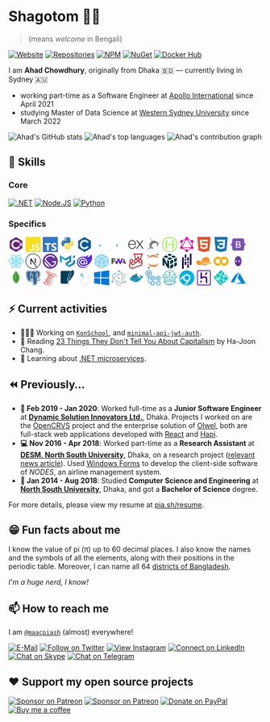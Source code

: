 # Shagotom 👋🏽

> (means *welcome* in Bengali)

[![Website](https://img.shields.io/badge/website-663399.svg?&style=for-the-badge&logo=gatsby)](https://www.maacpiash.com)
[![Repositories](https://img.shields.io/badge/Repositories-181717?style=for-the-badge&logo=github)](https://github.com/maacpiash?tab=repositories)
[![NPM](https://img.shields.io/badge/NPM-CB3837?style=for-the-badge&logo=npm)](https://www.npmjs.com/~maacpiash)
[![NuGet](https://img.shields.io/badge/NuGet-004880?style=for-the-badge&logo=nuget)](https://www.nuget.org/profiles/maacpiash)
[![Docker Hub](https://img.shields.io/badge/Hub-2496ED.svg?&style=for-the-badge&logo=docker&logoColor=white)](https://hub.docker.com/u/maacpiash)

I am **Ahad Chowdhury**, originally from Dhaka 🇧🇩 — currently living in Sydney 🇦🇺

- working part-time as a Software Engineer at [Apollo International](https://www.apollointl.com.au) since April 2021
- studying Master of Data Science at [Western Sydney University](https://www.westernsydney.edu.au/) since March 2022

![Ahad's GitHub stats](https://github-readme-stats.vercel.app/api?username=maacpiash&show_icons=true&hide_border=true&count_private=true&title_color=58A6FF&icon_color=1F6FEB&text_color=C3D1D9&bg_color=0D1117&show_icons=true&custom_title=Overall%20Stats)
![Ahad's top languages](https://github-readme-stats.vercel.app/api/top-langs/?username=maacpiash&hide=jupyter%20notebook,html,css&layout=compact&hide_border=true&langs_count=6&title_color=58A6FF&icon_color=1F6FEB&text_color=C3D1D9&bg_color=0D1117&show_icons=truee=dark&custom_title=Most%20Used%20Programming%20Languages)
![Ahad's contribution graph](https://activity-graph.herokuapp.com/graph?username=maacpiash&hide_border=true&bg_color=0D1117&color=58A6FF&line=58A6FF&point=1F6FEB&area=true&custom_title=Contribution%20Graph)

## 🧠 Skills

### Core

[![.NET](https://img.shields.io/badge/.NET-5C2D91?style=for-the-badge)](https://github.com/dotnet)
[![Node.JS](https://img.shields.io/badge/Node.js-339933?style=for-the-badge)](https://github.com/nodejs)
[![Python](https://img.shields.io/badge/Python-004880?style=for-the-badge)](https://github.com/python)

### Specifics

<img height="30px" width="30px" src="./images/Languages/Csharp.svg" alt="Csharp"> <img height="30px" width="30px" src="./images/Languages/JavaScript.svg" alt="JavaScript"> <img height="30px" width="30px" src="./images/Languages/TypeScript.svg" alt="TypeScript"> <img height="30px" width="30px" src="./images/Languages/Python.svg" alt="Python"> <img height="30px" width="30px" src="./images/Languages/C.svg" alt="C"> <img height="30px" width="30px" src="./images/Web/ASP.NET-Core.png" alt="ASP.NET Core"> <img height="30px" width="30px" src="./images/Web/EF-Core.png" alt="Entity Framework Core"> <img height="30px" width="30px" src="./images/Web/Express.js.svg" alt="Express.js"> <img height="30px" width="30px" src="./images/Web/Hapi.js.png" alt="Hapi.js"> <img height="30px" width="30px" src="./images/Web/Swagger.svg" alt="Swagger"> <img height="30px" width="30px" src="./images/Web/GraphQL.svg" alt="GraphQL"> <img height="30px" width="30px" src="./images/Web/HTML5.svg" alt="HTML5"> <img height="30px" width="30px" src="./images/Web/CSS3.svg" alt="CSS3"> <img height="30px" width="30px" src="./images/Web/Bootstrap.svg" alt="Bootstrap">
<br />
<img height="30px" width="30px" src="./images/Web/React.js.svg" alt="React.js"> <img height="30px" width="30px" src="./images/Web/Next.js.svg" alt="Next.js"> <img height="30px" width="30px" src="./images/Web/Gatsby.js.svg" alt="Gatsby.js"> <img height="30px" width="30px" src="./images/Web/Material-UI.svg" alt="Material UI"> <img height="30px" width="30px" src="./images/Web/Blazor.svg" alt="Blazor"> <img height="30px" width="30px" src="./images/Web/Webpack.svg" alt="Webpack"> <img height="30px" width="30px" src="./images/Web/PWA.png" alt="PWA"> <img height="30px" width="30px" src="./images/Web/Jest.svg" alt="Jest"> <img height="30px" width="30px" src="./images/ML/Jupyter%20Notebook.svg" alt="Jupyter Notebook"> <img height="30px" width="30px" src="./images/ML/NumPy.svg" alt="NumPy"> <img height="30px" width="30px" src="./images/ML/Pandas.svg" alt="Pandas"> <img height="30px" width="30px" src="./images/ML/Scikit%20Learn.svg" alt="Scikit Learn"> <img height="30px" width="30px" src="./images/ML/Google-Colab.svg" alt="Google Colab"> <img height="30px" width="30px" src="./images/ML/ML.NET-Logo.wine.svg" alt="ML.NET">
<br/>
<img height="30px" width="30px" src="./images/DB/MongoDB.svg" alt="MongoDB"> <img height="30px" width="30px" src="./images/DB/PostgreSQL.svg" alt="PostgreSQL"> <img height="30px" width="30px" src="./images/DB/Microsoft%20SQL%20Server.svg" alt="Microsoft SQL Server"> <img height="30px" width="30px" src="./images/DB/SQLite.svg" alt="SQLite"> <img height="30px" width="30px" src="./images/DB/RethinkDB.svg" alt="RethinkDB"> <img height="30px" width="30px" src="./images/Desktop/Windows.svg" alt="Windows Forms, WPF, UWP"> <img height="30px" width="30px" src="./images/Desktop/Electron.js.svg" alt="Electron.js"> <img height="30px" width="30px" src="./images/DevOps/Docker.svg" alt="Docker"> <img height="30px" width="30px" src="./images/DevOps/GitHub%20Actions.svg" alt="GitHub Actions"> <img height="30px" width="30px" src="./images/DevOps/Travis%20CI.svg" alt="Travis CI"> <img height="30px" width="30px" src="./images/DevOps/AppVeyor.svg" alt="AppVeyor"> <img height="30px" width="30px" src="./images/DevOps/Heroku.svg" alt="Heroku"> <img height="30px" width="30px" src="./images/DevOps/Netlify.svg" alt="Netlify"> <img height="30px" width="30px" src="./images/DevOps/MicrosoftAzure.svg" alt="Microsoft Azure">

## ⚡ Current activities

- 👨🏽‍💻 Working on [`KonSchool`](https://github.com/maacpiash/KonSchool), and [`minimal-api-jwt-auth`](https://github.com/maacpiash/minimal-api-jwt-auth).
- 📖 Reading [23 Things They Don't Tell You About Capitalism](https://www.amazon.com.au/dp/0141047976) by Ha-Joon Chang.
- 💭 Learning about [.NET microservices](https://docs.microsoft.com/en-us/dotnet/architecture/microservices).

## ⏪️ Previously…

- **🏢 Feb 2019 - Jan 2020**: Worked full-time as a **Junior Software Engineer** at [**Dynamic Solution Innovators Ltd.**](http://dsinnovators.com), Dhaka. Projects I worked on are the [OpenCRVS](https://github.com/opencrvs/opencrvs-core) project and the enterprise solution of [Olwel](https://olwel.com), both are full-stack web applications developed with [React](https://github.com/facebook/react) and [Hapi](https://github.com/hapijs/hapi).
- **💻 Nov 2016 - Apr 2018**: Worked part-time as a **Research Assistant** at [**DESM, North South University**](http://www.northsouth.edu/academic/shls/esm/), Dhaka, on a research project ([relevant news article](http://www.ipsnews.net/2017/05/flying-green-in-bangladesh/)). Used [Windows Forms](https://github.com/dotnet/winforms) to develop the client-side software of *NODES*, an airline management system.
- **🎒 Jan 2014 - Aug 2018**: Studied **Computer Science and Engineering** at [**North South University**](http://www.northsouth.edu), Dhaka, and got a **Bachelor of Science** degree.

For more details, please view my resume at [pia.sh/resume](https://pia.sh/resume).

## 😁 Fun facts about me

I know the value of pi (π) up to 60 decimal places. I also know the names and the symbols of all the elements, along with their positions in the periodic table. Moreover, I can name all 64 [districts of Bangladesh](https://en.wikipedia.org/wiki/Districts_of_Bangladesh).

*I'm a huge nerd, I know!*

## 📫 How to reach me

I am [`@maacpiash`](https://maacpia.sh) (almost) everywhere!

[![E-Mail](https://img.shields.io/badge/Email-00A95C?style=for-the-badge&logo=linode&logoColor=white)](mailto:github@maacpiash.com)
[![Follow on Twitter](https://img.shields.io/badge/Follow-1DA1F2?style=for-the-badge&logo=twitter&logoColor=white)](https://twitter.com/maacpiash)
[![View Instagram](https://img.shields.io/badge/view-E4405F.svg?&style=for-the-badge&logo=instagram&logoColor=white)](https://instagram.com/maacpiash)
[![Connect on LinkedIn](https://img.shields.io/badge/connect-0077B5.svg?&style=for-the-badge&logo=linkedin)](https://www.linkedin.com/in/maacpiash)
[![Chat on Skype](https://img.shields.io/badge/chat-00AFF0.svg?&style=for-the-badge&logo=skype-for-business&logoColor=white)](https://join.skype.com/invite/UVzqFuCFERPh)
[![Chat on Telegram](https://img.shields.io/badge/message-3CB5F0.svg?&style=for-the-badge&logo=telegram&logoColor=white)](https://t.me/maacpiash)

## ❤️ Support my open source projects

[![Sponsor on Patreon](https://img.shields.io/badge/sponsors-181717.svg?&style=for-the-badge&logo=github&logoColor=white)](https://github.com/sponsors/maacpiash)
[![Sponsor on Patreon](https://img.shields.io/badge/patreon-F96854.svg?&style=for-the-badge&logo=patreon&logoColor=white)](https://patreon.com/maacpiash)
[![Donate on PayPal](https://img.shields.io/badge/paypal-10558C.svg?&style=for-the-badge&logo=paypal&logoColor=white)](https://www.paypal.me/maacpiash)
[![Buy me a coffee](https://img.shields.io/badge/coffee-5f7fff.svg?&style=for-the-badge&logo=buy-me-a-coffee)](https://www.buymeacoffee.com/maacpiash)
